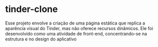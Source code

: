 # tinder-clone
Esse projeto envolve a criação de uma página estática que replica a aparência visual do Tinder, mas não oferece recursos dinâmicos. Ele foi desenvolvido como uma atividade de front-end, concentrando-se na estrutura e no design do aplicativo
